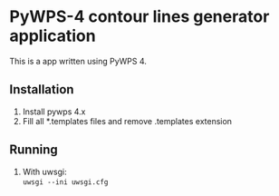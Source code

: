 # PyWPS-4 contour lines generator application

This is a app written using PyWPS 4.

## Installation

1. Install pywps 4.x  
2. Fill all *.templates files and remove .templates extension  

## Running  

1. With uwsgi:  
```uwsgi --ini uwsgi.cfg```
